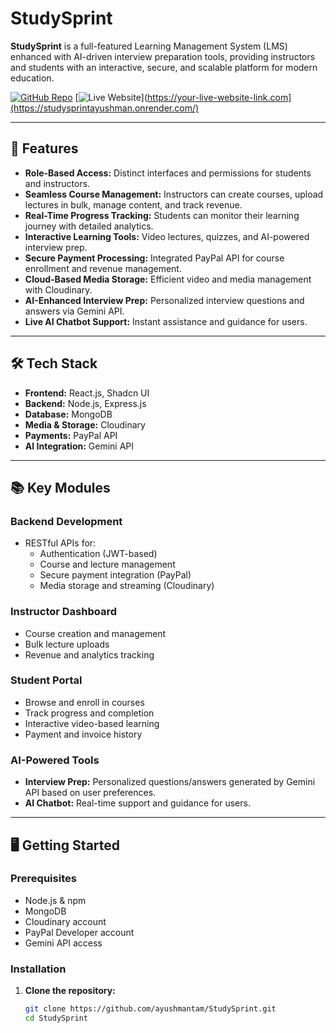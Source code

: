 # StudySprint

**StudySprint** is a full-featured Learning Management System (LMS) enhanced with AI-driven interview preparation tools, providing instructors and students with an interactive, secure, and scalable platform for modern education.

[![GitHub Repo](https://img.shields.io/badge/GitHub-ayushmantam%2FStudySprint-blue?logo=github)](https://github.com/ayushmantam/StudySprint)
[![Live Website](https://img.shields.io/badge/Live%20Website-Visit-green?logo=vercel)](https://your-live-website-link.com](https://studysprintayushman.onrender.com/) <!-- Replace with actual live URL -->

---

## 🚀 Features

- **Role-Based Access:** Distinct interfaces and permissions for students and instructors.
- **Seamless Course Management:** Instructors can create courses, upload lectures in bulk, manage content, and track revenue.
- **Real-Time Progress Tracking:** Students can monitor their learning journey with detailed analytics.
- **Interactive Learning Tools:** Video lectures, quizzes, and AI-powered interview prep.
- **Secure Payment Processing:** Integrated PayPal API for course enrollment and revenue management.
- **Cloud-Based Media Storage:** Efficient video and media management with Cloudinary.
- **AI-Enhanced Interview Prep:** Personalized interview questions and answers via Gemini API.
- **Live AI Chatbot Support:** Instant assistance and guidance for users.

---

## 🛠️ Tech Stack

- **Frontend:** React.js, Shadcn UI
- **Backend:** Node.js, Express.js
- **Database:** MongoDB
- **Media & Storage:** Cloudinary
- **Payments:** PayPal API
- **AI Integration:** Gemini API

---

## 📚 Key Modules

### Backend Development
- RESTful APIs for:
  - Authentication (JWT-based)
  - Course and lecture management
  - Secure payment integration (PayPal)
  - Media storage and streaming (Cloudinary)

### Instructor Dashboard
- Course creation and management
- Bulk lecture uploads
- Revenue and analytics tracking

### Student Portal
- Browse and enroll in courses
- Track progress and completion
- Interactive video-based learning
- Payment and invoice history

### AI-Powered Tools
- **Interview Prep:** Personalized questions/answers generated by Gemini API based on user preferences.
- **AI Chatbot:** Real-time support and guidance for users.

---

## 🖥️ Getting Started

### Prerequisites
- Node.js & npm
- MongoDB
- Cloudinary account
- PayPal Developer account
- Gemini API access

### Installation

1. **Clone the repository:**
   ```bash
   git clone https://github.com/ayushmantam/StudySprint.git
   cd StudySprint

